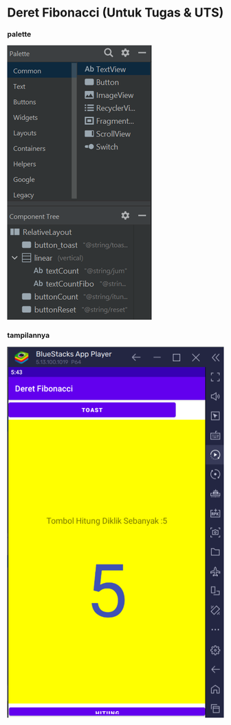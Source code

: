 # Deret Fibonacci (Untuk Tugas & UTS)

### palette
![foto](palette.png)

### tampilannya
![foto](tampil.png)